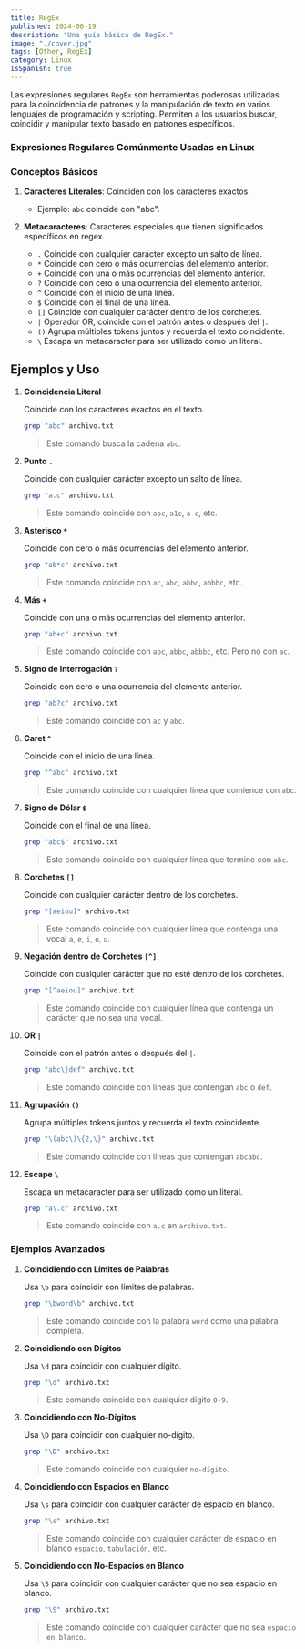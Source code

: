 ```yaml
---
title: RegEx
published: 2024-06-19
description: "Una guía básica de RegEx."
image: "./cover.jpg"
tags: [Other, RegEx]
category: Linux
isSpanish: true
---
```


Las expresiones regulares `RegEx` son herramientas poderosas utilizadas para la coincidencia de patrones y la manipulación de texto en varios lenguajes de programación y scripting. Permiten a los usuarios buscar, coincidir y manipular texto basado en patrones específicos.

### Expresiones Regulares Comúnmente Usadas en Linux

### Conceptos Básicos

1. **Caracteres Literales**: Coinciden con los caracteres exactos.
   - Ejemplo: `abc` coincide con "abc".
2. **Metacaracteres**: Caracteres especiales que tienen significados específicos en regex.

   - `.` Coincide con cualquier carácter excepto un salto de línea.
   - `*` Coincide con cero o más ocurrencias del elemento anterior.
   - `+` Coincide con una o más ocurrencias del elemento anterior.
   - `?` Coincide con cero o una ocurrencia del elemento anterior.
   - `^` Coincide con el inicio de una línea.
   - `$` Coincide con el final de una línea.
   - `[]` Coincide con cualquier carácter dentro de los corchetes.
   - `|` Operador OR, coincide con el patrón antes o después del `|`.
   - `()` Agrupa múltiples tokens juntos y recuerda el texto coincidente.
   - `\` Escapa un metacaracter para ser utilizado como un literal.

## Ejemplos y Uso

1. **Coincidencia Literal**

   Coincide con los caracteres exactos en el texto.

   ```bash
   grep "abc" archivo.txt
   ```

   > Este comando busca la cadena `abc`.

2. **Punto `.`**

   Coincide con cualquier carácter excepto un salto de línea.

   ```bash
   grep "a.c" archivo.txt
   ```

   > Este comando coincide con `abc`, `a1c`, `a-c`, etc.

3. **Asterisco `*`**

   Coincide con cero o más ocurrencias del elemento anterior.

   ```bash
   grep "ab*c" archivo.txt
   ```

   > Este comando coincide con `ac`, `abc`, `abbc`, `abbbc`, etc.

4. **Más `+`**

   Coincide con una o más ocurrencias del elemento anterior.

   ```bash
   grep "ab+c" archivo.txt
   ```

   > Este comando coincide con `abc`, `abbc`, `abbbc`, etc. Pero no con `ac`.

5. **Signo de Interrogación `?`**

   Coincide con cero o una ocurrencia del elemento anterior.

   ```bash
   grep "ab?c" archivo.txt
   ```

   > Este comando coincide con `ac` y `abc`.

6. **Caret `^`**

   Coincide con el inicio de una línea.

   ```bash
   grep "^abc" archivo.txt
   ```

   > Este comando coincide con cualquier línea que comience con `abc`.

7. **Signo de Dólar `$`**

   Coincide con el final de una línea.

   ```bash
   grep "abc$" archivo.txt
   ```

   > Este comando coincide con cualquier línea que termine con `abc`.

8. **Corchetes `[]`**

   Coincide con cualquier carácter dentro de los corchetes.

   ```bash
   grep "[aeiou]" archivo.txt
   ```

   > Este comando coincide con cualquier línea que contenga una vocal `a`, `e`, `i`, `o`, `u`.

9. **Negación dentro de Corchetes `[^]`**

   Coincide con cualquier carácter que no esté dentro de los corchetes.

   ```bash
   grep "[^aeiou]" archivo.txt
   ```

   > Este comando coincide con cualquier línea que contenga un carácter que no sea una vocal.

10. **OR `|`**

    Coincide con el patrón antes o después del `|`.

    ```bash
    grep "abc\|def" archivo.txt
    ```

    > Este comando coincide con líneas que contengan `abc` o `def`.

11. **Agrupación `()`**

    Agrupa múltiples tokens juntos y recuerda el texto coincidente.

    ```bash
    grep "\(abc\)\{2,\}" archivo.txt
    ```

    > Este comando coincide con líneas que contengan `abcabc`.

12. **Escape `\`**

    Escapa un metacaracter para ser utilizado como un literal.

    ```bash
    grep "a\.c" archivo.txt
    ```

    > Este comando coincide con `a.c` en `archivo.txt`.

### Ejemplos Avanzados

1. **Coincidiendo con Límites de Palabras**

   Usa `\b` para coincidir con límites de palabras.

   ```bash
   grep "\bword\b" archivo.txt
   ```

   > Este comando coincide con la palabra `word` como una palabra completa.

2. **Coincidiendo con Dígitos**

   Usa `\d` para coincidir con cualquier dígito.

   ```bash
   grep "\d" archivo.txt
   ```

   > Este comando coincide con cualquier dígito `0-9`.

3. **Coincidiendo con No-Dígitos**

   Usa `\D` para coincidir con cualquier no-dígito.

   ```bash
   grep "\D" archivo.txt
   ```

   > Este comando coincide con cualquier `no-dígito`.

4. **Coincidiendo con Espacios en Blanco**

   Usa `\s` para coincidir con cualquier carácter de espacio en blanco.

   ```bash
   grep "\s" archivo.txt
   ```

   > Este comando coincide con cualquier carácter de espacio en blanco `espacio`, `tabulación`, etc.

5. **Coincidiendo con No-Espacios en Blanco**

   Usa `\S` para coincidir con cualquier carácter que no sea espacio en blanco.

   ```bash
   grep "\S" archivo.txt
   ```

   > Este comando coincide con cualquier carácter que no sea `espacio en blanco`.

